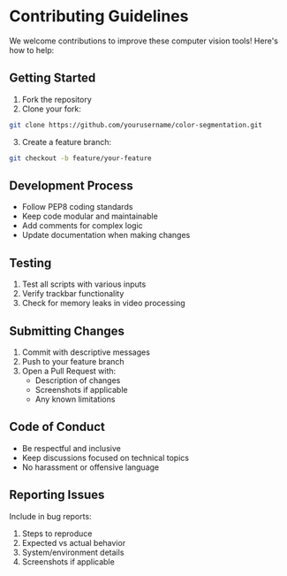 # Contributing Guidelines

We welcome contributions to improve these computer vision tools! Here's how to help:

## Getting Started

1. Fork the repository
2. Clone your fork:
```bash
git clone https://github.com/yourusername/color-segmentation.git
```
3. Create a feature branch:
```bash
git checkout -b feature/your-feature
```

## Development Process
- Follow PEP8 coding standards
- Keep code modular and maintainable
- Add comments for complex logic
- Update documentation when making changes

## Testing
1. Test all scripts with various inputs
2. Verify trackbar functionality
3. Check for memory leaks in video processing

## Submitting Changes
1. Commit with descriptive messages
2. Push to your feature branch
3. Open a Pull Request with:
   - Description of changes
   - Screenshots if applicable
   - Any known limitations

## Code of Conduct
- Be respectful and inclusive
- Keep discussions focused on technical topics
- No harassment or offensive language

## Reporting Issues
Include in bug reports:
1. Steps to reproduce
2. Expected vs actual behavior
3. System/environment details
4. Screenshots if applicable
